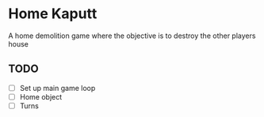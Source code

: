 # Home Kaputt

A home demolition game where the objective is to destroy the other players house

## TODO

- [ ] Set up main game loop
- [ ] Home object
- [ ] Turns
